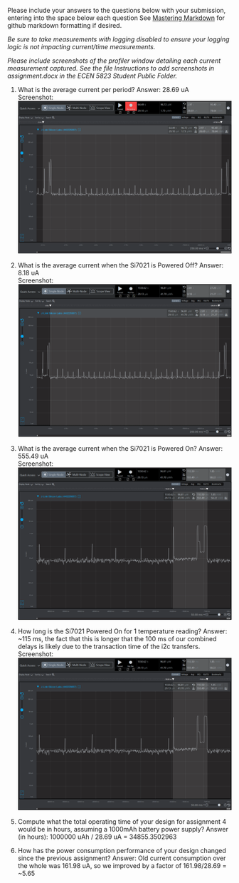 Please include your answers to the questions below with your submission, entering into the space below each question
See [Mastering Markdown](https://guides.github.com/features/mastering-markdown/) for github markdown formatting if desired.

*Be sure to take measurements with logging disabled to ensure your logging logic is not impacting current/time measurements.*

*Please include screenshots of the profiler window detailing each current measurement captured.  See the file Instructions to add screenshots in assignment.docx in the ECEN 5823 Student Public Folder.* 

1. What is the average current per period?
   Answer: 28.69 uA
   <br>Screenshot:  
   ![Avg_current_per_period](screenshots/a4_period.png)  

2. What is the average current when the Si7021 is Powered Off?
   Answer: 8.18 uA
   <br>Screenshot:  
   ![Avg_current_LPM_Off](screenshots/a4_off.png)  

3. What is the average current when the Si7021 is Powered On?
   Answer: 555.49 uA
   <br>Screenshot:  
   ![Avg_current_LPM_On](screenshots/a4_on.png)  

4. How long is the Si7021 Powered On for 1 temperature reading?
   Answer: ~115 ms, the fact that this is longer that the 100 ms of our combined delays is likely due to the transaction time of the i2c transfers.
   <br>Screenshot:  
   ![duration_lpm_on](screenshots/a4_on.png)  

5. Compute what the total operating time of your design for assignment 4 would be in hours, assuming a 1000mAh battery power supply?
   Answer (in hours): 1000000 uAh / 28.69 uA = 34855.3502963
   
6. How has the power consumption performance of your design changed since the previous assignment?
   Answer: Old current consumption over the whole was 161.98 uA, so we improved by a factor of 161.98/28.69 = ~5.65
   


